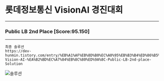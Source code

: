 # 롯데정보통신 VisionAI 경진대회
---
### Public LB 2nd Place [Score:95.150]
---
~~~
최종 솔루션
https://dev-hunmin.tistory.com/entry/%EB%A1%AF%EB%8D%B0%EC%A0%95%EB%B3%B4%ED%86%B5%EC%8B%A0-Vision-AI-%EA%B2%BD%EC%A7%84%EB%8C%80%ED%9A%8C-Public-LB-2nd-place-Solution
~~~
![솔루션](https://img1.daumcdn.net/thumb/R1280x0/?scode=mtistory2&fname=https%3A%2F%2Fblog.kakaocdn.net%2Fdn%2F7T1ox%2Fbtq1auggrMf%2FOOokvA2ec9vW6adZfQLShk%2Fimg.jpg)

